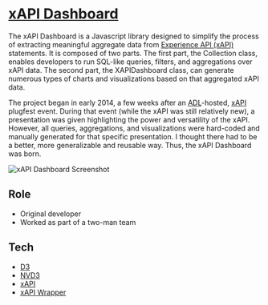 # [xAPI Dashboard][dashboard]

The xAPI Dashboard is a Javascript library designed to simplify the process of extracting meaningful aggregate data from [Experience API (xAPI)][xAPI] statements. It is composed of two parts. The first part, the Collection class, enables developers to run SQL-like queries, filters, and aggregations over xAPI data. The second part, the XAPIDashboard class, can generate numerous types of charts and visualizations based on that aggregated xAPI data.

The project began in early 2014, a few weeks after an [ADL][adl]-hosted, [xAPI][xAPI] plugfest event. During that event (while the xAPI was still relatively new), a presentation was given highlighting the power and versatility of the xAPI. However, all queries, aggregations, and visualizations were hard-coded and manually generated for that specific presentation. I thought there had to be a better, more generalizable and reusable way. Thus, the xAPI Dashboard was born.

![xAPI Dashboard Screenshot][screenshot]

## Role
* Original developer
* Worked as part of a two-man team

## Tech
* [D3][d3]
* [NVD3][nvd3]
* [xAPI][xAPI]
* [xAPI Wrapper][wrapper]

[d3]: http://d3js.org
[nvd3]: http://nvd3.org
[screenshot]: https://raw.githubusercontent.com/adlnet/xAPI-Dashboard/master/extra/chart_final.png
[dashboard]: https://github.com/adlnet/xAPI-Dashboard
[adl]: http://adlnet.gov
[xAPI]: http://adlnet.gov/capabilities/tla/experience-api.html
[wrapper]: https://github.com/adlnet/xAPIWrapper
